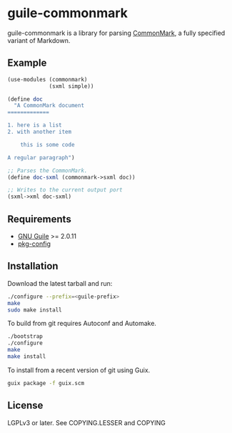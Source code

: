 guile-commonmark
================
guile-commonmark is a library for parsing [CommonMark](http://commonmark.org/),
a fully specified variant of Markdown.


Example
-------
```scheme
(use-modules (commonmark)
             (sxml simple))

(define doc
  "A CommonMark document
=============

1. here is a list
2. with another item

    this is some code

A regular paragraph")

;; Parses the CommonMark.
(define doc-sxml (commonmark->sxml doc))

;; Writes to the current output port
(sxml->xml doc-sxml)
```

Requirements
------------

 - [GNU Guile](https://www.gnu.org/software/guile/) >= 2.0.11
 - [pkg-config](http://www.freedesktop.org/wiki/Software/pkg-config)

Installation
------------

Download the latest tarball and run:
```sh
./configure --prefix=<guile-prefix>
make
sudo make install
```

To build from git requires Autoconf and Automake.
```sh
./bootstrap
./configure
make
make install
```

To install from a recent version of git using Guix.
```sh
guix package -f guix.scm
```

License
-------
LGPLv3 or later. See COPYING.LESSER and COPYING
